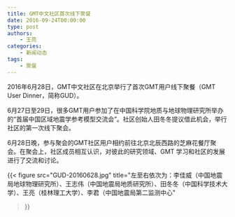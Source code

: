 ```yaml
---
title: GMT中文社区首次线下聚餐
date: 2016-09-24T00:00:00
type: post
authors:
    - 王亮
categories:
    - 新闻动态
tags:
    - 聚餐
---
```


2016年6月28日，GMT中文社区在北京举行了首次GMT用户线下聚餐（GMT User Dinner，简称GUD）。

<!--more-->

6月27日至29日，很多GMT用户参加了在中国科学院地质与地球物理研究所举办的“首届中国区域地震学参考模型交流会”。社区创始人田冬冬提议借此机会，举行社区的第一次线下聚会。

6月28日晚，参与聚会的GMT社区用户相约前往北京北辰西路的芝麻花餐厅聚会。在聚会上，社区成员相互认识，对彼此的研究领域、GMT 学习和社区的发展进行了交流和讨论。

{{< figure
    src="GUD-20160628.jpg"
    title="左至右依次为：李佳威（中国地震局地球物理研究所）、王志伟（中国地震局地质研究所）、田冬冬（中国科学技术大学）、王亮（桂林理工大学）、李君（中国地震局第二监测中心"
>}}
